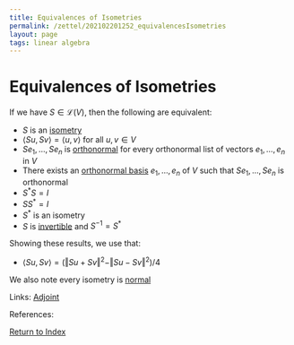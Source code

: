 ```yaml
---
title: Equivalences of Isometries 
permalink: /zettel/202102201252_equivalencesIsometries
layout: page
tags: linear algebra
---
```

# Equivalences of Isometries 

If we have $S \in \mathcal{L}(V)$, then the following are equivalent:
- $S$ is an [isometry](202102201248_isometryDefinition)
- $\langle S u , S v \rangle = \langle u , v \rangle$ for all $u, v \in V$
- $S e_1 , \ldots , S e_n$ is [orthonormal](202102142052_orthonormalDefinition) for every orthonormal list of vectors $e_1, \ldots, e_n$ in $V$
- There exists an [orthonormal basis](202102142105_orthonormalBasisDefinition) $e_1, \ldots , e_n$ of $V$ such that $S e_1 , \ldots , S e_n$ is orthonormal
- $S^* S = I$
- $SS^* = I$
- $S^*$ is an isometry
- $S$ is [invertible](202102081851_invertibleMap) and $S^{-1} = S^*$

Showing these results, we use that:
- $\langle Su, S v \rangle  = \big( \Vert S u + S v \Vert^2 - \Vert S u - S v \Vert^2 \big) / 4$

We also note every isometry is [normal](202102162200_normalOperatorDefinition)

Links: [Adjoint](202102161843_adjointDefinition)

References: 

[Return to Index](index)